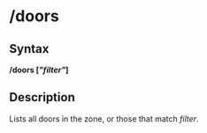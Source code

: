 # /doors

## Syntax

**/doors [**_**"filter"**_**]**

## Description

Lists all doors in the zone, or those that match _filter_.


